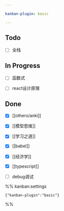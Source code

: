 ```yaml
---

kanban-plugin: basic

---
```


## Todo

- [ ] 全栈


## In Progress

- [ ] 函数式
- [ ] react设计原理


## Done

- [x] [[others/anki]]
- [x] [[模型思维]]
- [x] [[学习之道]]
- [x] [[babel]]
- [x] [[经济学]]
- [x] [[typescript]]
- [ ] debug调试




%% kanban:settings
```
{"kanban-plugin":"basic"}
```
%%